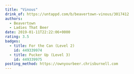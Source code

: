 ```yaml
---
title: "Vinous"
drink_of: https://untappd.com/b/beavertown-vinous/3017412
authors:
  - Beavertown
  - Ladies That Beer
date: 2019-01-11T22:22:06+0000
rating: 3.5
badges:
  - title: For the Can (Level 2)
    id: 449339974
  - title: Pucker Up (Level 3)
    id: 449339975
posting_method: https://ownyourbeer.chrisburnell.com
---
```

